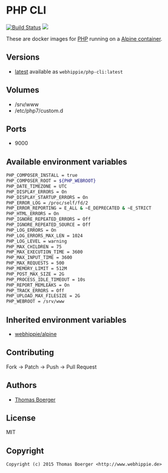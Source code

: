 # PHP CLI

[![Build Status](https://cloud.drone.io/api/badges/dockhippie/php-cli/status.svg)](https://cloud.drone.io/dockhippie/php-cli)
[![](https://images.microbadger.com/badges/image/webhippie/php-cli.svg)](https://microbadger.com/images/webhippie/php-cli "Get your own image badge on microbadger.com")

These are docker images for [PHP](https://secure.php.net) running on a [Alpine container](https://registry.hub.docker.com/u/webhippie/alpine/).


## Versions

* [latest](./latest) available as `webhippie/php-cli:latest`


## Volumes

* /srv/www
* /etc/php7/custom.d


## Ports

* 9000


## Available environment variables

```bash
PHP_COMPOSER_INSTALL = true
PHP_COMPOSER_ROOT = ${PHP_WEBROOT}
PHP_DATE_TIMEZONE = UTC
PHP_DISPLAY_ERRORS = On
PHP_DISPLAY_STARTUP_ERRORS = On
PHP_ERROR_LOG = /proc/self/fd/2
PHP_ERROR_REPORTING = E_ALL & ~E_DEPRECATED & ~E_STRICT
PHP_HTML_ERRORS = On
PHP_IGNORE_REPEATED_ERRORS = Off
PHP_IGNORE_REPEATED_SOURCE = Off
PHP_LOG_ERRORS = On
PHP_LOG_ERRORS_MAX_LEN = 1024
PHP_LOG_LEVEL = warning
PHP_MAX_CHILDREN = 75
PHP_MAX_EXECUTION_TIME = 3600
PHP_MAX_INPUT_TIME = 3600
PHP_MAX_REQUESTS = 500
PHP_MEMORY_LIMIT = 512M
PHP_POST_MAX_SIZE = 2G
PHP_PROCESS_IDLE_TIMEOUT = 10s
PHP_REPORT_MEMLEAKS = On
PHP_TRACK_ERRORS = Off
PHP_UPLOAD_MAX_FILESIZE = 2G
PHP_WEBROOT = /srv/www
```


## Inherited environment variables

* [webhippie/alpine](https://github.com/dockhippie/alpine#available-environment-variables)


## Contributing

Fork -> Patch -> Push -> Pull Request


## Authors

* [Thomas Boerger](https://github.com/tboerger)


## License

MIT


## Copyright

```
Copyright (c) 2015 Thomas Boerger <http://www.webhippie.de>
```
